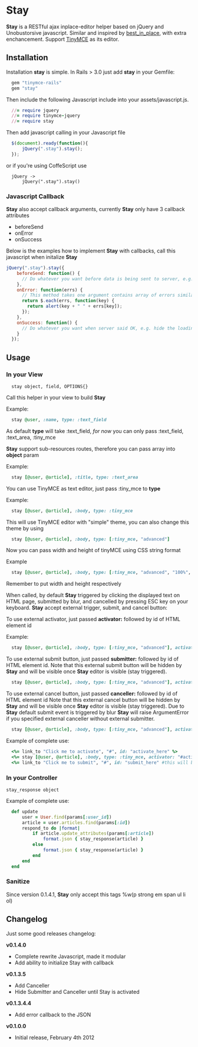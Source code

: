 # Stay
**Stay** is a RESTful ajax inplace-editor helper based on jQuery and Unobustorsive javascript.
Similar and inspired by [best_in_place](https://github.com/bernat/best_in_place), with extra
enchancement. Support [TinyMCE](http://tinymce.moxiecode.com/) as its editor.

## Installation
Installation **stay** is simple. In Rails > 3.0 just add **stay** in your Gemfile:

```ruby
  gem "tinymce-rails"
  gem "stay"
```

Then include the following Javascript include into your assets/javascript.js.

```ruby
  //= require jquery
  //= require tinymce-jquery
  //= require stay
```

Then add javascript calling in your Javascript file

```javascript
  $(document).ready(function(){
      jQuery(".stay").stay();
  });
```

or if you're using CoffeScript use

```
  jQuery ->
      jQuery(".stay").stay()
```

### Javascript Callback
**Stay** also accept callback arguments, currently **Stay** only have 3 callback attributes
- beforeSend
- onError
- onSuccess

Below is the examples how to implement **Stay** with callbacks, call this javascript when initalize **Stay**

```javascript
jQuery(".stay").stay({
    beforeSend: function() {
      // Do whatever you want before data is being sent to server, e.g. display the loading bar
    },
    onError: function(errs) {
      // This method takes one argument contains array of errors similar with Obj.errors in Rails
      return $.each(errs, function(key) {
        return alert(key + " " + errs[key]);
      });
    },
    onSuccess: function() {
      // Do whatever you want when server said OK, e.g. hide the loading bar
    }
  });
```
## Usage

### In your View

```
  stay object, field, OPTIONS{}
```

Call this helper in your view to build **Stay**

Example:

```ruby
  stay @user, :name, type: :text_field
```

As default **type** will take :text_field, *for now* you can only pass :text_field, :text_area, :tiny_mce

**Stay** support sub-resources routes, therefore you can pass array into **object** param

Example:

```ruby
  stay [@user, @article], :title, type: :text_area
```

You can use TinyMCE as text editor, just pass :tiny_mce to **type**

Example:

```ruby
  stay [@user, @article], :body, type: :tiny_mce
```

This will use TinyMCE editor with "simple" theme, you can also change this theme by using

```ruby
  stay [@user, @article], :body, type: [:tiny_mce, "advanced"]
```
Now you can pass width and height of tinyMCE using CSS string format

Example

```ruby
  stay [@user, @article], :body, type: [:tiny_mce, "advanced", "100%", "200px"]
```

Remember to put width and height respectively

When called, by default **Stay** triggered by clicking the displayed text on HTML page, submitted by blur, and cancelled by pressing ESC key on your keyboard.
**Stay** accept external trigger, submit, and cancel button:

To use external activator, just passed **activator:** followed by id of HTML element id

Example:

```ruby
  stay [@user, @article], :body, type: [:tiny_mce, "advanced"], activator: "#id_of_activator"
```

To use external submit button, just passed **submitter:** followed by id of HTML element id.
Note that this external submit button will be hidden by **Stay** and will be visible once **Stay** editor is visible (stay triggered).

```ruby
  stay [@user, @article], :body, type: [:tiny_mce, "advanced"], activator: "#id_of_activator", submitter: "#id_of_submit_button"
```

To use external cancel button, just passed **canceller:** followed by id of HTML element id
Note that this external cancel button will be hidden by **Stay** and will be visible once **Stay** editor is visible (stay triggered).
Due to **Stay** default submit event is triggered by blur **Stay** will raise ArgumentError if you specified external canceller without external submitter.

```ruby
  stay [@user, @article], :body, type: [:tiny_mce, "advanced"], activator: "#id_of_activator", submitter: "#id_of_submit_button", canceller: "#id_of_cancel_button"
```

Example of complete use:

```ruby
  <%= link_to "Click me to activate", "#", id: "activate_here" %>
  <%= stay [@user, @article], :body, type: :tiny_mce, activator: "#activate_here", submitter: "#submit_here" %>
  <%= link_to "Click me to submit", "#", id: "submit_here" #this will be hide by Stay %>
```

### In your Controller

    stay_response object

Example of complete use:

```ruby
  def update
      user = User.find(params[:user_id])
      article = user.articles.find(params[:id])
      respond_to do |format|
          if article.update_attributes(params[:article])
              format.json { stay_response(article) }
          else
              format.json { stay_response(article) }
          end
      end
  end
```

### Sanitize
Since version 0.1.4.1, **Stay** only accept this tags %w(p strong em span ul li ol)

## Changelog
Just some good releases changelog:

  **v0.1.4.0**
  - Complete rewrite Javascript, made it modular
  - Add ability to initialize Stay with callback

  **v0.1.3.5**
  - Add Canceller
  - Hide Submitter and Canceller until Stay is activated

  **v0.1.3.4.4**
  - Add error callback to the JSON

  **v0.1.0.0**
  - Initial release, February 4th 2012
